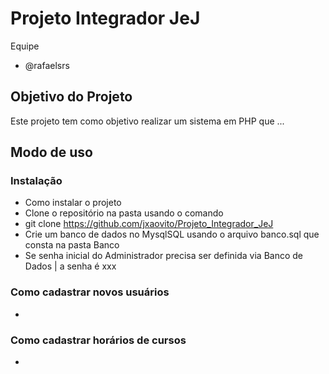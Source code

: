# Projeto Integrador JeJ
Equipe
* @rafaelsrs

## Objetivo do Projeto
Este projeto tem como objetivo realizar um sistema em PHP que ...

## Modo de uso

### Instalação
* Como instalar o projeto
* Clone o repositório na pasta usando o comando
* git clone https://github.com/jxaovito/Projeto_Integrador_JeJ
* Crie um banco de dados no MysqlSQL usando o arquivo banco.sql que consta na pasta Banco
* Se senha inicial do Administrador precisa ser definida via Banco de Dados | a senha é xxx

### Como cadastrar novos usuários
*

### Como cadastrar horários de cursos
*




